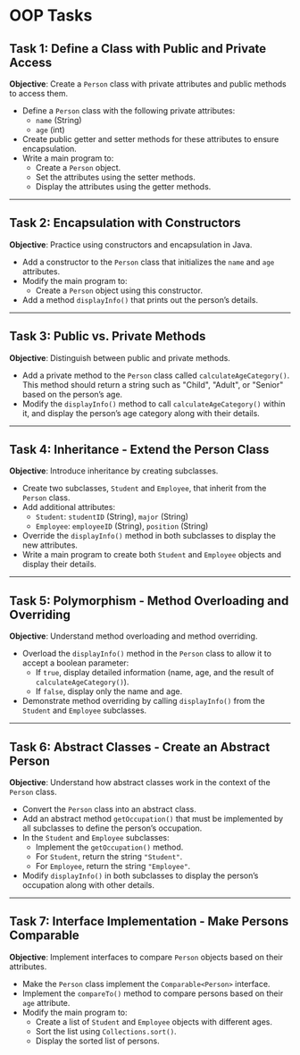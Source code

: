 # OOP Tasks

## Task 1: Define a Class with Public and Private Access
**Objective**: Create a `Person` class with private attributes and public methods to access them.

- Define a `Person` class with the following private attributes:
    - `name` (String)
    - `age` (int)
- Create public getter and setter methods for these attributes to ensure encapsulation.
- Write a main program to:
    - Create a `Person` object.
    - Set the attributes using the setter methods.
    - Display the attributes using the getter methods.

---

## Task 2: Encapsulation with Constructors
**Objective**: Practice using constructors and encapsulation in Java.

- Add a constructor to the `Person` class that initializes the `name` and `age` attributes.
- Modify the main program to:
    - Create a `Person` object using this constructor.
- Add a method `displayInfo()` that prints out the person’s details.

---

## Task 3: Public vs. Private Methods
**Objective**: Distinguish between public and private methods.

- Add a private method to the `Person` class called `calculateAgeCategory()`. This method should return a string such as "Child", "Adult", or "Senior" based on the person’s age.
- Modify the `displayInfo()` method to call `calculateAgeCategory()` within it, and display the person’s age category along with their details.

---

## Task 4: Inheritance - Extend the Person Class
**Objective**: Introduce inheritance by creating subclasses.

- Create two subclasses, `Student` and `Employee`, that inherit from the `Person` class.
- Add additional attributes:
    - `Student`: `studentID` (String), `major` (String)
    - `Employee`: `employeeID` (String), `position` (String)
- Override the `displayInfo()` method in both subclasses to display the new attributes.
- Write a main program to create both `Student` and `Employee` objects and display their details.

---

## Task 5: Polymorphism - Method Overloading and Overriding
**Objective**: Understand method overloading and method overriding.

- Overload the `displayInfo()` method in the `Person` class to allow it to accept a boolean parameter:
    - If `true`, display detailed information (name, age, and the result of `calculateAgeCategory()`).
    - If `false`, display only the name and age.
- Demonstrate method overriding by calling `displayInfo()` from the `Student` and `Employee` subclasses.

---

## Task 6: Abstract Classes - Create an Abstract Person
**Objective**: Understand how abstract classes work in the context of the `Person` class.

- Convert the `Person` class into an abstract class.
- Add an abstract method `getOccupation()` that must be implemented by all subclasses to define the person’s occupation.
- In the `Student` and `Employee` subclasses:
    - Implement the `getOccupation()` method.
    - For `Student`, return the string `"Student"`.
    - For `Employee`, return the string `"Employee"`.
- Modify `displayInfo()` in both subclasses to display the person’s occupation along with other details.

---

## Task 7: Interface Implementation - Make Persons Comparable
**Objective**: Implement interfaces to compare `Person` objects based on their attributes.

- Make the `Person` class implement the `Comparable<Person>` interface.
- Implement the `compareTo()` method to compare persons based on their `age` attribute.
- Modify the main program to:
    - Create a list of `Student` and `Employee` objects with different ages.
    - Sort the list using `Collections.sort()`.
    - Display the sorted list of persons.